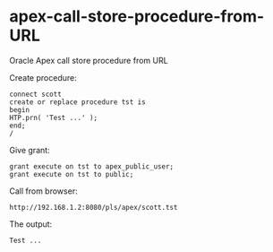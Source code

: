 # apex-call-store-procedure-from-URL
Oracle Apex call store procedure from URL

Create procedure:
```
connect scott
create or replace procedure tst is
begin
HTP.prn( 'Test ...' );
end;
/
```

Give grant:
```
grant execute on tst to apex_public_user;
grant execute on tst to public;
```

Call from browser:
```
http://192.168.1.2:8080/pls/apex/scott.tst
```

The output:
```
Test ...
```
